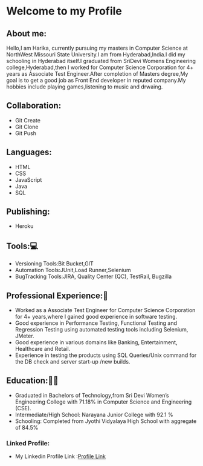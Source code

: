 # Welcome to my Profile

## About me:
Hello,I am Harika, currently pursuing my masters in Computer Science at NorthWest Missouri State University.I am from Hyderabad,India.I did my schooling in Hyderabad itself.I graduated from SriDevi Womens Engineering college,Hyderabad,then I worked for Computer Science Corporation for 4+ years as Associate Test Engineer.After completion of Masters degree,My goal is to get a good job as Front End developer in reputed company.My hobbies include playing games,listening to music and drwaing.

## Collaboration:
- Git Create
- Git Clone
- Git Push

## Languages:
- HTML
- CSS
- JavaScript
- Java
- SQL

## Publishing:
- Heroku

## Tools::computer:
- Versioning Tools:Bit Bucket,GIT
- Automation Tools:JUnit,Load Runner,Selenium
- BugTracking Tools:JIRA, Quality Center (QC), TestRail, Bugzilla

## Professional Experience::briefcase:
- Worked as a Associate Test Engineer for Computer Science Corporation for 4+ years,where I gained good experience in software testing.
-	Good experience in Performance Testing, Functional Testing and Regression Testing using automated testing tools including Selenium, JMeter.
- Good experience in various domains like Banking, Entertainment, Healthcare and Retail.
- Experience in testing the products using SQL Queries/Unix command for the DB check and server start-up /new builds. 


## Education::woman_student:
-	Graduated in Bachelors of Technology,from Sri Devi Women’s Engineering College with 71.18% in Computer Science and Engineering (CSE).
-	Intermediate/High School: Narayana Junior College with 92.1 % 
-	Schooling: Completed from Jyothi Vidyalaya High School with aggregate of 84.5% 

### Linked Profile:
- My Linkedin Profile Link :[Profile Link](https://www.linkedin.com/feed/)
